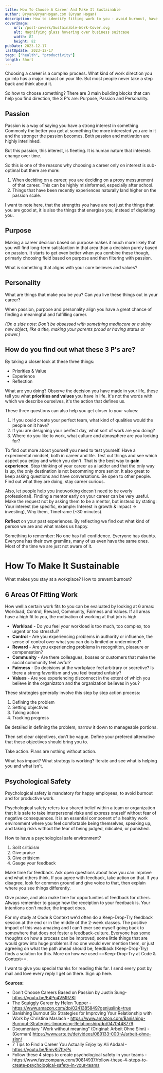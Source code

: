 ```yaml
---
title: How To Choose A Career And Make It Sustainable
author: Bryan@BryanHogan.com (Bryan Hogan)
description: How to identify fitting work to you - avoid burnout, have meaning and enjoy work.
coverImage:
    url: /post-covers/Sustainable-Work-Cover.svg
    alt: Magnifying glass hovering over business suitcase
    width: 82
    height: 82
pubDate: 2023-12-17
lastUpdate: 2023-12-17
tags: ["health", "productivity"]
length: Short
---
```

Choosing a career is a complex process. What kind of work direction you go into has a major impact on your life. But most people never take a step back and think about it.

So how to choose something? There are 3 main building blocks that can help you find direction, the 3 P's are: Purpose, Passion and Personality.

## Passion
Passion is a way of saying you have a strong interest in something. Commonly the better you get at something the more interested you are in it and the stronger the passion becomes.
Both passion and motivation are highly interlinked.

But this passion, this interest, is fleeting. It is human nature that interests change over time.

So this is one of the reasons why choosing a career only on interest is sub-optimal but there are more:
1. When deciding on a career, you are deciding on a proxy messurement of that career. This can be highly misinformed, especially after school.
2. Things that have been recently experiences naturally land higher on the passion scale.

I want to note here, that the strengths you have are not just the things that you are good at, it is also the things that energise you, instead of depleting you.

## Purpose
Making a career decision based on purpose makes it much more likely that you will find long-term satisfaction in that area than a decision purely based on passion. It starts to get even better when you combine these though, primarly choosing field based on purpose and then filtering with passion.

What is something that aligns with your core believes and values?

## Personality
What are things that make you be you? Can you live these things out in your career?

When passion, purpose and personality align you have a great chance of finding a meaningful and fulfilling career.

*(On a side note: Don't be obsessed with something mediocore or a shiny new object, like a title, making your parents proud or having status or power.)*


## How do you find out what these 3 P's are?
By taking a closer look at these three things:
- Priorities & Value
- Experience
- Reflection

What are you doing? Observe the decision you have made in your life, these tell you what **priorities and values** you have in life. It's not the words with which we describe ourselves, it's the action that defines us.

These three questions can also help you get closer to your values:
1. If you could create your perfect team, what kind of qualities would the people on it have?
2. If you are designing your perfect day, what sort of work are you doing?
3. Where do you like to work, what culture and atmosphere are you looking for?

To find out more about yourself you need to test yourself. Have a experimental mindset, both in career and life. Test out things and see which aspect you enjoy and which you don't. That is the best way to **gain experience**.
Stop thinking of your career as a ladder and that the only way is up, the only destination is not becomming more senior.
It also great to keep asking questions and have conversations. Be open to other people. Find out what they are doing, stay career curious.

Also, let people help you (networking doesn't need to be overly professional). Finding a mentor early on your career can be very useful. Make the request not by asking them to be a mentor, but instead by stating: Your interest (be specific, example: Interest in growth & impact -> investing), Why them, Timeframe (~30 minutes).


**Reflect** on your past experiences. By reflecting we find out what kind of person we are and what makes us happy.

Something to remember: No one has full confidence. Everyone has doubts. Everyone has their own gremlins, many of us even have the same ones. Most of the time we are just not aware of it.



# How To Make It Sustainable
What makes you stay at a workplace? How to prevent burnout?

## 6 Areas Of Fitting Work
How well a certain work fits to you can be evaluated by looking at 6 areas: Workload, Control, Reward, Community, Fairness and Values. If all areas have a high fit to you, the motivation of working at that job is high.

- **Workload** - Do you feel your workload is too much, too complex, too urgent or too stressful?
- **Control** - Are you experiencing problems in authority or influence, the sense of control over what you can do is limited or undermined?
- **Reward** - Are you experiencing problems in recognition, pleasure or compensation?
- **Community** - Are there colleagues, bosses or customers that make the social community feel awful?
- **Fairness** - Do decisions at the workplace feel arbitrary or secretive? Is there a strong favoritism and you feel treated unfairly?
- **Values** - Are you experiencing disconnect in the extent of which you believe in the organizaton and the organization believes in you?


These strategies generally involve this step by step action process:
1. Defining the problem
2. Setting objectives
3. Taking action
4. Tracking progress

Be detailed in defining the problem, narrow it down to manageable portions.

Then set clear objectives, don't be vague. Define your prefered alternative that these objectives should bring you to.

Take action. Plans are nothing without action.

What has impact? What strategy is working? Iterate and see what is helping you and what isn't.

## Psychological Safety
Psychological safety is mandatory for happy employees, to avoid burnout and for productive work.

Psychological safety refers to a shared belief within a team or organization that it is safe to take interpersonal risks and express oneself without fear of negative consequences. It is an essential component of a healthy work environment where you feel comfortable being themselves, speaking up, and taking risks without the fear of being judged, ridiculed, or punished.

How to have a psychological safe environment?
1. Solit criticism
2. Give praise
3. Give critisicm
4. Gauge your feedback

Make time for feedback. Ask open questions about how you can improve and what others think. If you agree with feedback, take action on that. If you disagree, look for common ground and give voice to that, then explain where you see things differently.

Give praise, and also make time for opportunities of feedback for others. Always remember to gauge how the receiption to your feedback is. Your intentions don't matter, the impact does.

For my study at Code & Context we'd often do a Keep-Drop-Try feedback session at the end or in the middle of the 2-week classes. The positive impact of this was amazing and I can't ever see myself going back to somewhere that does not foster a feedback-culture.
Everyone has some thoughts on how a process can be improved, some little things that are would grow into huge problems if no one would ever mention them, or just agreeing on what the path ahead should be, feedback (Keep-Drop-Try) finds a solution for this. More on how we used ==Keep-Drop-Try at Code & Context==.

I want to give you special thanks for reading this far. I send every post by mail and love every reply I get on there. Sign up here.

**Sources:**
- Don't Choose Careers Based on Passion by Justin Sung- https://youtu.be/E4Pp4VMRZKI
- The Squiggly Career by Helen Tupper - https://www.amazon.com/dp/0241385849?geniuslink=true
- Banishing Burnout Six Strategies for Improving Your Relationship with Work by Christina Maslach - https://www.amazon.com/Banishing-Burnout-Strategies-Improving-Relationship/dp/0470448776
- Documentary "Work without meaning" (Original: Arbeit Ohne Sinn) - (German) https://www.arte.tv/de/videos/089133-000-A/arbeit-ohne-sinn/
- 7 Tips to Find a Career You Actually Enjoy by Ali Abdaal - https://youtu.be/EmvKi7ftyPs
- Follow these 4 steps to create psychological safety in your teams - https://www.fastcompany.com/90814937/follow-these-4-steps-to-create-psychological-safety-in-your-teams


